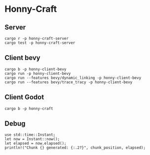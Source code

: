 # Honny-Craft

## Server
```
cargo r -p honny-craft-server
cargo test -p honny-craft-server
```

## Client bevy
```
cargo b -p honny-client-bevy
cargo run -p honny-client-bevy
cargo run --features bevy/dynamic_linking -p honny-client-bevy
cargo run --features bevy/trace_tracy -p honny-client-bevy
```

## Client Godot
```
cargo b -p honny-craft
```

## Debug
```
use std::time::Instant;
let now = Instant::now();
let elapsed = now.elapsed();
println!("Chunk {} generated: {:.2?}", chunk_position, elapsed);
```
